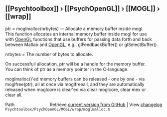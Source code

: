 ## [[Psychtoolbox]] &#8250; [[PsychOpenGL]] &#8250; [[MOGL]] &#8250; [[wrap]]

ptr = moglmalloc(nrbytes) -- Allocate a memory buffer inside mogl.  
This function allocates an internal memory buffer inside mogl for use  
with [OpenGL](OpenGL) functions that use buffers for passing data forth and back  
between Matlab and [OpenGL](OpenGL), e.g., glFeedbackBuffer() or glSelectBuffer().  
  
nrbytes = The number of bytes to allocate.  
  
On successfull allocation, ptr will be a handle for the memory buffer.  
You can think of ptr as a memory pointer in the C-language.  
  
moglmalloc()'ed memory buffers can be released - one by one - via  
moglfree(ptr), all at once via moglfreeall, and they are automatically  
released when moglcore is clear'ed via clear moglcore, clear mex or  
clear all.  
  




<div class="code_header" style="text-align:right;">
  <span style="float:left;">Path&nbsp;&nbsp;</span> <span class="counter">Retrieve <a href=
  "https://raw.github.com/Psychtoolbox-3/Psychtoolbox-3/beta/Psychtoolbox/PsychOpenGL/MOGL/wrap/moglmalloc.m">current version from GitHub</a> | View <a href=
  "https://github.com/Psychtoolbox-3/Psychtoolbox-3/commits/beta/Psychtoolbox/PsychOpenGL/MOGL/wrap/moglmalloc.m">changelog</a></span>
</div>
<div class="code">
  <code>Psychtoolbox/PsychOpenGL/MOGL/wrap/moglmalloc.m</code>
</div>

